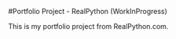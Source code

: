 #Portfolio Project - RealPython (WorkInProgress)

This is my portfolio project from RealPython.com.
